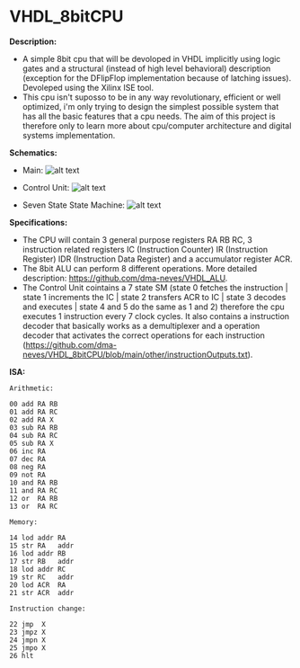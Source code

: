 # VHDL_8bitCPU

**Description:**
  - A simple 8bit cpu that will be devoloped in VHDL implicitly using logic gates and a structural (instead of high level behavioral) description (exception for the DFlipFlop implementation because of latching issues). Devoleped using the Xilinx ISE tool.
  - This cpu isn't suposso to be in any way revolutionary, efficient or well optimized, i'm only trying to design the simplest possible system that has all the basic features that a cpu needs. The aim of this project is therefore only to learn more about cpu/computer architecture and digital systems implementation.

**Schematics:**
  - Main:
  ![alt text](https://github.com/dma-neves/VHDL_8bitCPU/blob/main/other/cpu.png)

  - Control Unit:
  ![alt text](https://github.com/dma-neves/VHDL_8bitCPU/blob/main/other/CU.png)
  
  - Seven State State Machine:
  ![alt text](https://github.com/dma-neves/VHDL_8bitCPU/blob/main/other/seven_state_sm.png)

**Specifications:**
  - The CPU will contain 3 general purpose registers RA RB RC, 3 instruction related registers IC (Instruction Counter) IR (Instruction Register) IDR (Instruction Data Register) and a accumulator register ACR.
  - The 8bit ALU can perform 8 different operations. More detailed description: https://github.com/dma-neves/VHDL_ALU.
  - The Control Unit cointains a 7 state SM (state 0 fetches the instruction | state 1 increments the IC | state 2 transfers ACR to IC | state 3 decodes and executes | state 4 and 5 do the same as 1 and 2) therefore the cpu executes 1 instruction every 7 clock cycles. It also contains a instruction decoder that basically works as a demultiplexer and a operation decoder that activates the correct operations for each instruction (https://github.com/dma-neves/VHDL_8bitCPU/blob/main/other/instructionOutputs.txt).
  
**ISA:**

	Arithmetic:

	00 add RA RB
    01 add RA RC
	02 add RA X
	03 sub RA RB
    04 sub RA RC
	05 sub RA X
	06 inc RA
	07 dec RA
	08 neg RA
	09 not RA
	10 and RA RB
    11 and RA RC
	12 or  RA RB
    13 or  RA RC

	Memory:

	14 lod addr RA
	15 str RA   addr
	16 lod addr RB
	17 str RB   addr
	18 lod addr RC
	19 str RC   addr
	20 lod ACR  RA
	21 str ACR  addr

	Instruction change:

	22 jmp  X
	23 jmpz X
	24 jmpn X
	25 jmpo X
	26 hlt
